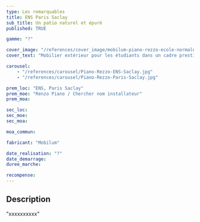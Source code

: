 ```yaml
---
type: Les remarquables
title: ENS Paris Saclay
sub_title: Un patio naturel et épuré
published: TRUE

gamme: "?"

cover_image: "/references/cover_image/mobilum-piano-rezzo-ecole-normale-superieure-ens.jpg"
cover_text: "Mobilier extérieur pour les étudiants dans un cadre prestigieux"

carousel:
    - "/references/carousel/Piano-Rezzo-ENS-Saclay.jpg"
    - "/references/carousel/Piano-Rezzo-Paris-Saclay.jpg"

prem_loc: "ENS, Paris Saclay"
prem_moe: "Renzo Piano / Chercher nom installateur"
prem_moa:

sec_loc:
sec_moe:
sec_moa:

moa_commun:

fabricant: "Mobilum"

date_realisation: "?"
date_demarrage:
duree_marche:

recompense:
---
```


## Description

"xxxxxxxxxx"
